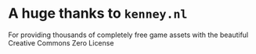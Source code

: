 # A huge thanks to `kenney.nl`

For providing thousands of completely free game assets with the beautiful Creative Commons Zero License
